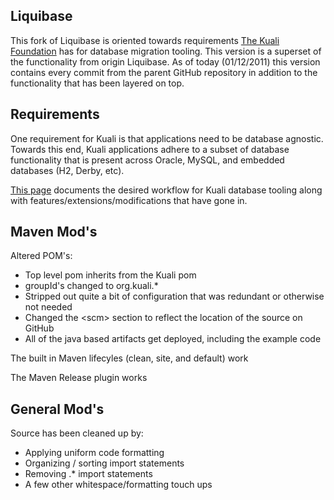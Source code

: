Liquibase
-------
This fork of Liquibase is oriented towards requirements [The Kuali Foundation](http://www.kuali.org) has for database migration tooling.
This version is a superset of the functionality from origin Liquibase.  As of today (01/12/2011) this version contains every commit from the parent GitHub repository in addition to the functionality that has been layered on top. 

Requirements
-------
One requirement for Kuali is that applications need to be database agnostic.  Towards this end, Kuali applications adhere to a subset of database functionality that is present across Oracle, MySQL, and embedded databases (H2, Derby, etc).  

[This page](https://wiki.kuali.org/display/KULRICE/Liquibase) documents the desired workflow for Kuali database tooling along with features/extensions/modifications that have gone in.


Maven Mod's
-------
Altered POM's:
- Top level pom inherits from the Kuali pom
- groupId's changed to org.kuali.*
- Stripped out quite a bit of configuration that was redundant or otherwise not needed
- Changed the &lt;scm&gt; section to reflect the location of the source on GitHub
- All of the java based artifacts get deployed, including the example code

The built in Maven lifecyles (clean, site, and default) work

The Maven Release plugin works

General Mod's
-------
Source has been cleaned up by:
- Applying uniform code formatting
- Organizing / sorting import statements
- Removing .* import statements
- A few other whitespace/formatting touch ups

